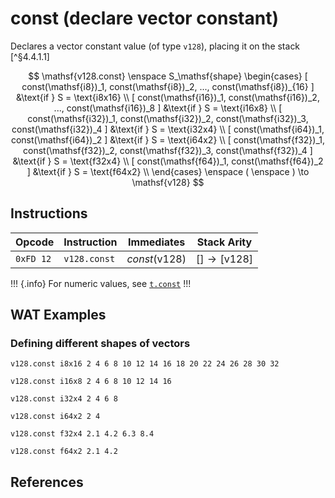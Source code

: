 
# const (declare vector constant)

Declares a vector constant value (of type `v128`), placing it on the stack [^§4.4.1.1]

$$
\mathsf{v128.const} \enspace
S_\mathsf{shape}
\begin{cases}
  [ const(\mathsf{i8})_1, const(\mathsf{i8})_2, ..., const(\mathsf{i8})_{16} ]
    &\text{if } S = \text{i8x16} \\
  [ const(\mathsf{i16})_1, const(\mathsf{i16})_2, ..., const(\mathsf{i16})_8 ]
    &\text{if } S = \text{i16x8} \\
  [ const(\mathsf{i32})_1, const(\mathsf{i32})_2, const(\mathsf{i32})_3, const(\mathsf{i32})_4 ]
    &\text{if } S = \text{i32x4} \\
  [ const(\mathsf{i64})_1, const(\mathsf{i64})_2 ]
    &\text{if } S = \text{i64x2} \\
  [ const(\mathsf{f32})_1, const(\mathsf{f32})_2, const(\mathsf{f32})_3, const(\mathsf{f32})_4 ]
    &\text{if } S = \text{f32x4} \\
  [ const(\mathsf{f64})_1, const(\mathsf{f64})_2 ]
    &\text{if } S = \text{f64x2} \\
\end{cases}
\enspace
( \enspace ) \to \mathsf{v128}
$$



## Instructions

| Opcode    | Instruction  | Immediates     | Stack Arity |
|-----------|--------------|----------------|-------------|
| `0xFD 12` | `v128.const` | $const(\mathsf{v128})$ | $[ ] \to [ \mathsf{v128} ]$ |

!!! {.info}
For numeric values, see [`t.const`](../numeric/const.md)
!!!



## WAT Examples

### Defining different shapes of vectors

```wasm
v128.const i8x16 2 4 6 8 10 12 14 16 18 20 22 24 26 28 30 32

v128.const i16x8 2 4 6 8 10 12 14 16

v128.const i32x4 2 4 6 8

v128.const i64x2 2 4

v128.const f32x4 2.1 4.2 6.3 8.4

v128.const f64x2 2.1 4.2
```


## References

[^§2.4.2]: _WebAssembly Core Specification, Structure, Vector Instructions_ - <https://webassembly.github.io/spec/core/bikeshed/#vector-instructions%E2%91%A0>
[^§4.4.3.1]: _WebAssembly Core Specification, Execution, Vector Instructions, v128.const c_ - <https://webassembly.github.io/spec/core/bikeshed/#-hrefsyntax-valtypemathsfv128mathsfhrefsyntax-instr-vecmathsfconstc%E2%91%A0>

